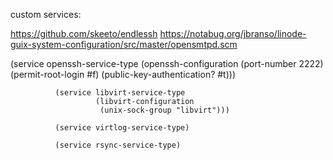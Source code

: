


custom services:

https://github.com/skeeto/endlessh
https://notabug.org/jbranso/linode-guix-system-configuration/src/master/opensmtpd.scm

  (service openssh-service-type
                       (openssh-configuration
                        (port-number 2222)
                        (permit-root-login #f)
                        (public-key-authentication? #t)))
 
             
              (service libvirt-service-type
                       (libvirt-configuration
                        (unix-sock-group "libvirt")))

              (service virtlog-service-type)

              (service rsync-service-type)

             
